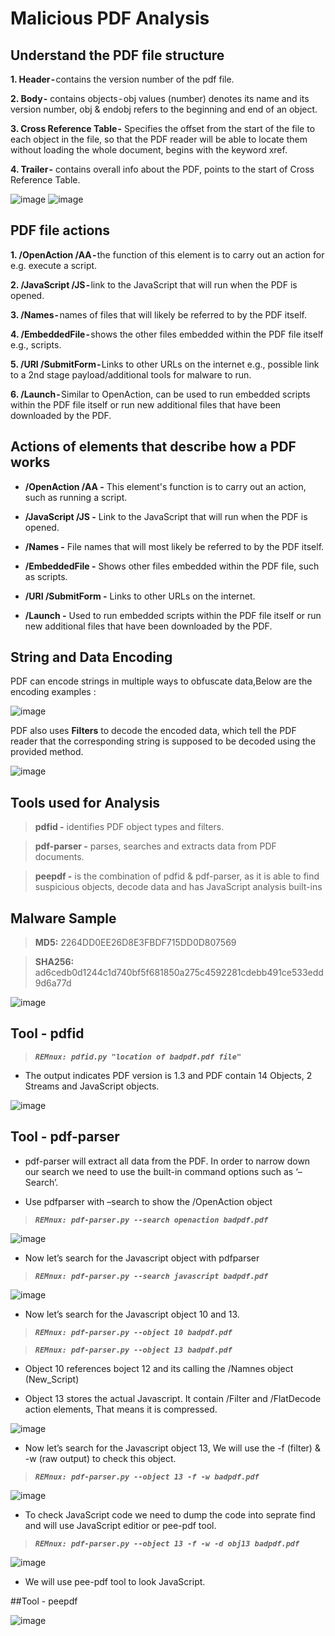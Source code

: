 # Malicious PDF Analysis

## Understand the PDF file structure

**1. Header -** contains the version number of the pdf file.

**2. Body -** contains objects - obj values (number) denotes its name and its version number, obj & endobj refers to the beginning and end of an object.

**3. Cross Reference Table -** Specifies the offset from the start of the file to each object in the file, so that the PDF reader will be able to locate them without loading the whole document, begins with the keyword xref.

**4. Trailer -** contains overall info about the PDF, points to the start of Cross Reference Table.



![image](https://user-images.githubusercontent.com/43460691/208238136-81d3926f-1a81-45ab-bf9a-fe207c73c6b5.png)
![image](https://user-images.githubusercontent.com/43460691/208238820-669ea948-8466-41a4-a9ce-8c076ee15c66.png)


## PDF file actions

**1. /OpenAction /AA -** the function of this element is to carry out an action for e.g. execute a script.

**2. /JavaScript /JS -** link to the JavaScript that will run when the PDF is opened.

**3. /Names -** names of files that will likely be referred to by the PDF itself.

**4. /EmbeddedFile -** shows the other files embedded within the PDF file itself e.g., scripts.

**5. /URI /SubmitForm -** Links to other URLs on the internet e.g., possible link to a 2nd stage payload/additional tools for malware to run.

**6. /Launch -** Similar to OpenAction, can be used to run embedded scripts within the PDF file itself or run new additional files that have been downloaded by the PDF.


## Actions of elements that describe how a PDF works

- **/OpenAction /AA -** This element's function is to carry out an action, such as running a script.

- **/JavaScript /JS -** Link to the JavaScript that will run when the PDF is opened.

- **/Names -** File names that will most likely be referred to by the PDF itself.

- **/EmbeddedFile -** Shows other files embedded within the PDF file, such as scripts.

- **/URI /SubmitForm -** Links to other URLs on the internet.

- **/Launch -** Used to run embedded scripts within the PDF file itself or run new additional files that have been downloaded by the PDF.

## String and Data Encoding

PDF can encode strings in multiple ways to obfuscate data,Below are the encoding examples :

![image](https://user-images.githubusercontent.com/43460691/208233540-9b6b7a92-3b19-4df8-97ef-d602a4304682.png)


PDF also uses **Filters** to decode the encoded data, which tell the PDF reader that the corresponding string is supposed to be decoded using the provided method.

![image](https://user-images.githubusercontent.com/43460691/208233728-3895976e-4075-42ab-a93a-1362992daaf5.png)

## Tools used for Analysis

> **pdfid -** identifies PDF object types and filters.

> **pdf-parser -** parses, searches and extracts data from PDF documents.

> **peepdf -** is the combination of pdfid & pdf-parser, as it is able to find suspicious objects, decode data and has JavaScript analysis built-ins

## Malware Sample

> **MD5:** 2264DD0EE26D8E3FBDF715DD0D807569

> **SHA256:** ad6cedb0d1244c1d740bf5f681850a275c4592281cdebb491ce533edd9d6a77d

![image](https://user-images.githubusercontent.com/43460691/208060601-33e1377c-7130-4597-9ec7-ae7a6aaa1dc3.png)

## Tool - pdfid

> ***`REMnux: pdfid.py "location of badpdf.pdf file"`***

- The output indicates PDF version is 1.3 and PDF contain 14 Objects, 2 Streams and JavaScript objects.


![image](https://user-images.githubusercontent.com/43460691/208269358-102f0d01-9926-4090-b187-062beb83c5d2.png)
 

## Tool - pdf-parser

- pdf-parser will extract all data from the PDF. In order to narrow down our search we need to use the built-in command options such as ‘–Search’.

- Use pdfparser with –search to show the /OpenAction object

> ***`REMnux: pdf-parser.py --search openaction badpdf.pdf`***


![image](https://user-images.githubusercontent.com/43460691/208269784-d3322e4d-c360-4da2-b389-7af14f06f0ec.png)

- Now let’s search for the Javascript object with pdfparser

> ***`REMnux: pdf-parser.py --search javascript badpdf.pdf`***

![image](https://user-images.githubusercontent.com/43460691/208270822-a637ac47-81d0-4914-bce4-b0a038359c29.png)

- Now let’s search for the Javascript object 10 and 13.

> ***`REMnux: pdf-parser.py --object 10 badpdf.pdf`***

> ***`REMnux: pdf-parser.py --object 13 badpdf.pdf`***

- Object 10 references boject 12 and its calling the /Namnes object (New_Script)

- Object 13 stores the actual Javascript. It contain /Filter and /FlatDecode action elements, That means it is compressed.


![image](https://user-images.githubusercontent.com/43460691/208271229-15edb796-1ceb-44d5-82ab-2deaee61539a.png)


- Now let’s search for the Javascript object 13, We will use the -f (filter) & -w (raw output) to check this object.

> ***`REMnux: pdf-parser.py --object 13 -f -w badpdf.pdf`***

![image](https://user-images.githubusercontent.com/43460691/208271756-7d526e0b-9392-4904-997a-3fbd9343eaba.png)

- To check JavaScript code we need to dump the code into seprate find and will use JavaScript editior or pee-pdf tool.

> ***`REMnux: pdf-parser.py --object 13 -f -w -d obj13 badpdf.pdf`***

![image](https://user-images.githubusercontent.com/43460691/208271865-c0fa5527-b257-43f3-b823-d9f74eaec199.png)

- We will use pee-pdf tool to look JavaScript.

##Tool - peepdf

![image](https://user-images.githubusercontent.com/43460691/208271923-ad63167b-ce26-4ceb-aa06-409d23ddef39.png)















